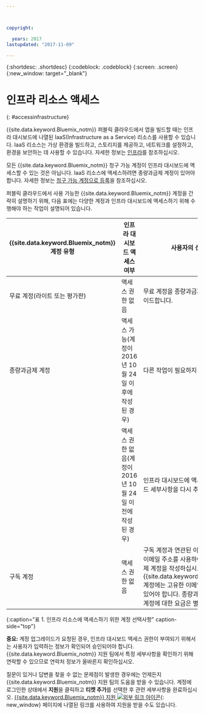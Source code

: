 ```yaml
---



copyright:

  years: 2017
lastupdated: "2017-11-09"

---
```


{:shortdesc: .shortdesc}
{:codeblock: .codeblock}
{:screen: .screen}
{:new_window: target="_blank"}

# 인프라 리소스 액세스
{: #accessinfrastructure}

{{site.data.keyword.Bluemix_notm}} 퍼블릭 클라우드에서 앱을 빌드할 때는 인프라 대시보드에 나열된 IaaS(Infrastructure as a Service) 리소스를 사용할 수 있습니다.
IaaS 리소스는 가상 환경을 빌드하고, 스토리지를 제공하고, 네트워크를 설정하고, 환경을 보안하는 데 사용할 수 있습니다. 자세한 정보는 [인프라](/docs/overview/whatisbluemix.html#bluemixoverviewinfrastructure)를 참조하십시오.  

모든 {{site.data.keyword.Bluemix_notm}} 청구 가능 계정이 인프라 대시보드에 액세스할 수 있는 것은 아닙니다. IaaS 리소스에 액세스하려면 종량과금제 계정이 있어야 합니다. 자세한 정보는 [청구 가능 계정으로 등록](/docs/pricing/billable.html)을 참조하십시오.  

퍼블릭 클라우드에서 사용 가능한 {{site.data.keyword.Bluemix_notm}} 계정을 간략히 설명하기 위해, 다음 표에는 다양한 계정과 인프라 대시보드에 액세스하기 위해 수행해야 하는 작업이 설명되어 있습니다.  

|{{site.data.keyword.Bluemix_notm}} 계정 유형|	인프라 대시보드 액세스 여부|	사용자의 선택사항|
|------------------|-----------------------|---------------|
|무료 계정(라이트 또는 평가판) |	액세스 권한 없음|	무료 계정을 종량과금제 계정으로 업그레이드합니다. |
|종량과금제 계정| 액세스 가능(계정이 2016년 10월 24일 이후에 작성된 경우)| 다른 작업이 필요하지 않습니다. | 
| | 액세스 권한 없음(계정이 2016년 10월 24일 이전에 작성된 경우)| 인프라 대시보드에 액세스하려면 신용카드 세부사항을 다시 추가하십시오. |
|구독 계정|	액세스 권한 없음|	구독 계정과 연관된 이메일 주소와 다른 이메일 주소를 사용하여 별도의 종량과금제 계정을 작성하십시오. 각 {{site.data.keyword.Bluemix_notm}} 계정에는 고유한 이메일 주소가 연관되어 있어야 합니다. 종량과금제 계정과 구독 계정에 대한 요금은 별도로 청구됩니다. |
{:caption="표 1. 인프라 리소스에 액세스하기 위한 계정 선택사항" caption-side="top"}

**중요:** 계정 업그레이드가 요청된 경우, 인프라 대시보드 액세스 권한이 부여되기 위해서는 사용자가 입력하는 정보가 확인되어 승인되어야 합니다.
{{site.data.keyword.Bluemix_notm}} 지원 팀에서 특정 세부사항을 확인하기 위해 연락할 수 있으므로 연락처 정보가 올바른지 확인하십시오.     

질문이 있거나 답변을 찾을 수 없는 문제점이 발생한 경우에는 언제든지 {{site.data.keyword.Bluemix_notm}} 지원 팀의 도움을 받을 수 있습니다. 계정에 로그인한 상태에서 **지원**을 클릭하고 **티켓 추가**를 선택한 후 관련 세부사항을 완료하십시오.
[{{site.data.keyword.Bluemix_notm}} 지원 ![외부 링크 아이콘](../icons/launch-glyph.svg)](http://ibm.biz/bluemixsupport){: new_window} 페이지에 나열된 링크를 사용하여 지원을 받을 수도 있습니다. 
